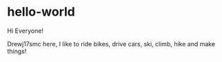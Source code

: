# hello-world
Hi Everyone!

Drewj17smc here, I like to ride bikes, drive cars, ski, climb, hike and make things!

